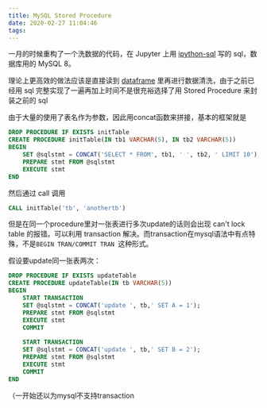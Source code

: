 ```yaml
---
title: MySQL Stored Procedure
date: 2020-02-27 11:04:46
tags:
---
```


一月的时候重构了一个洗数据的代码，在 Jupyter 上用 [ipython-sql](https://github.com/catherinedevlin/ipython-sql) 写的 sql，数据库用的 MySQL 8。

理论上更高效的做法应该是直接读到 [dataframe](https://pandas.pydata.org/pandas-docs/stable/reference/api/pandas.DataFrame.html) 里再进行数据清洗，由于之前已经用 sql 完整实现了一遍再加上时间不是很充裕选择了用 Stored Procedure 来封装之前的 sql

<!-- more -->

由于大量的使用了表名作为参数，因此用concat函数来拼接，基本的框架就是

```sql
DROP PROCEDURE IF EXISTS initTable
CREATE PROCEDURE initTable(IN tb1 VARCHAR(5), IN tb2 VARCHAR(5))
BEGIN
	SET @sqlstmt = CONCAT('SELECT * FROM', tb1, ' ', tb2, ' LIMIT 10');
	PREPARE stmt FROM @sqlstmt
	EXECUTE stmt
END
```

然后通过 call 调用

```sql
CALL initTable('tb', 'anothertb')
```

但是在同一个procedure里对一张表进行多次update的话则会出现 can't lock table 的报错。可以利用 transaction 解决。而transaction在mysql语法中有点特殊，不是`BEGIN TRAN/COMMIT TRAN `这种形式。

假设要update同一张表两次：

```sql
DROP PROCEDURE IF EXISTS updateTable
CREATE PROCEDURE updateTable(IN tb VARCHAR(5))
BEGIN
	START TRANSACTION
	SET @sqlstmt = CONCAT('update ', tb,' SET A = 1');
	PREPARE stmt FROM @sqlstmt
	EXECUTE stmt
	COMMIT
	
	START TRANSACTION
	SET @sqlstmt = CONCAT('update ', tb,' SET B = 2');
	PREPARE stmt FROM @sqlstmt
	EXECUTE stmt
	COMMIT
END
```

（一开始还以为mysql不支持transaction



